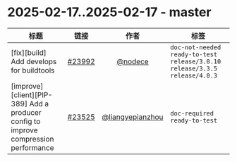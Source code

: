 # 2025-02-17..2025-02-17 - master
| 标题 | 链接 | 作者 | 标签 |
| - | :--: | :--: | - |
| [fix][build] Add develops for buildtools | [#23992](https://github.com/apache/pulsar/pull/23992) | [@nodece](https://github.com/nodece) | `doc-not-needed` `ready-to-test` `release/3.0.10` `release/3.3.5` `release/4.0.3`  | 
| [improve][client][PIP-389] Add a producer config to improve compression performance | [#23525](https://github.com/apache/pulsar/pull/23525) | [@liangyepianzhou](https://github.com/liangyepianzhou) | `doc-required` `ready-to-test`  | 
